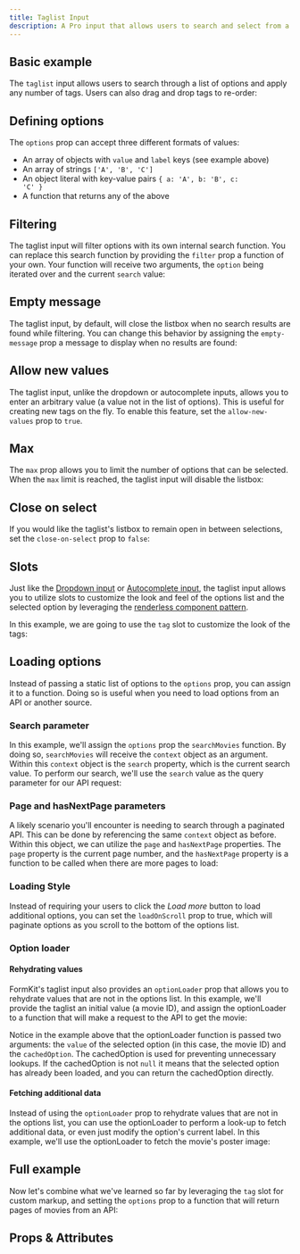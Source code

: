 ```yaml
---
title: Taglist Input
description: A Pro input that allows users to search and select from a customizable options list. Supports single and multi-value selections.
---
```


<InputPageHero title="Taglist"></InputPageHero>

<page-toc></page-toc>

<ProInstallSnippet></ProInstallSnippet>

## Basic example

The `taglist` input allows users to search through a list of options and apply any number of tags. Users can also drag and drop tags to re-order:

<example
name="Taglist"
:min-height="550"
file="/\_content/examples/taglist/taglist-base.vue"></example>

## Defining options

The `options` prop can accept three different formats of values:

- An array of objects with `value` and `label` keys (see example above)
- An array of strings <code>['A', 'B', 'C']</code>
- An object literal with key-value pairs <code>{ a: 'A', b: 'B', c: 'C' }</code>
- A function that returns any of the above

## Filtering

The taglist input will filter options with its own internal search function. You can replace this search function by providing the `filter` prop a function of your own. Your function will receive two arguments, the `option` being iterated over and the current `search` value:

<example
name="Taglist"
:min-height="550"
file="/_content/examples/taglist/taglist-filter.vue"></example>

## Empty message

The taglist input, by default, will close the listbox when no search results are found while filtering. You can change this behavior by assigning the `empty-message` prop a message to display when no results are found:

<example
name="Taglist"
:min-height="550"
file="/_content/examples/taglist/taglist-empty-message.vue"></example>

## Allow new values

The taglist input, unlike the dropdown or autocomplete inputs, allows you to enter an arbitrary value (a value not in the list of options). This is useful for creating new tags on the fly. To enable this feature, set the `allow-new-values` prop to `true`.

<example
name="Taglist"
:min-height="550"
file="/_content/examples/taglist/taglist-allow-new-values.vue"></example>

## Max

The `max` prop allows you to limit the number of options that can be selected. When the `max` limit is reached, the taglist input will disable the listbox:

<example
name="Taglist"
:min-height="550"
file="/_content/examples/taglist/taglist-max.vue"></example>

## Close on select

If you would like the taglist's listbox to remain open in between selections, set the `close-on-select` prop to `false`:

<example
name="Taglist"
:min-height="550"
file="/_content/examples/taglist/taglist-close-on-select.vue"></example>

## Slots

Just like the [Dropdown input](/inputs/dropdown) or [Autocomplete input](/inputs/autocomplete), the taglist input allows you to utilize slots to customize the look and feel of the options list and the selected option by leveraging the [renderless component pattern](https://adamwathan.me/renderless-components-in-vuejs/).

In this example, we are going to use the `tag` slot to customize the look of the tags:

<example
name="Taglist"
:min-height="550"
file="/\_content/examples/taglist/taglist-slots.vue"></example>

>

## Loading options

Instead of passing a static list of options to the `options` prop, you can assign it to a function. Doing so is useful when you need to load options from an API or another source.

### Search parameter

In this example, we'll assign the `options` prop the `searchMovies` function. By doing so, `searchMovies` will receive the `context` object as an argument. Within this `context` object is the `search` property, which is the current search value. To perform our search, we'll use the `search` value as the query parameter for our API request:

<example
name="Taglist"
:min-height="550"
file="/_content/examples/taglist/taglist-single-request.vue"></example>

### Page and hasNextPage parameters

A likely scenario you'll encounter is needing to search through a paginated API. This can be done by referencing the same `context` object as before. Within this object, we can utilize the `page` and `hasNextPage` properties. The `page` property is the current page number, and the `hasNextPage` property is a function to be called when there are more pages to load:

<example
name="Taglist"
:min-height="550"
file="/_content/examples/taglist/taglist-pagination.vue"></example>

### Loading Style

Instead of requiring your users to click the <i>Load more</i> button to load additional options, you can set the `loadOnScroll` prop to true, which will paginate options as you scroll to the bottom of the options list.

### Option loader

#### Rehydrating values

FormKit's taglist input also provides an `optionLoader` prop that allows you to rehydrate values that are not in the options list. In this example, we'll provide the taglist an initial value (a movie ID), and assign the optionLoader to a function that will make a request to the API to get the movie:

<example
name="Taglist"
:min-height="550"
file="/_content/examples/taglist/taglist-pagination-option-loader.vue"></example>

Notice in the example above that the optionLoader function is passed two arguments: the `value` of the selected option (in this case, the movie ID) and the `cachedOption`. The cachedOption is used for preventing unnecessary lookups. If the cachedOption is not `null` it means that the selected option has already been loaded, and you can return the cachedOption directly.

#### Fetching additional data

Instead of using the `optionLoader` prop to rehydrate values that are not in the options list, you can use the optionLoader to perform a look-up to fetch additional data, or even just modify the option's current label. In this example, we'll use the optionLoader to fetch the movie's poster image:

<example
name="Taglist"
:min-height="550"
file="/_content/examples/taglist/taglist-option-loader-additional-data.vue"></example>

## Full example

Now let's combine what we've learned so far by leveraging the `tag` slot for custom markup, and setting the `options` prop to a function that will return pages of movies from an API:

<example
name="Taglist"
:min-height="550"
file="/_content/examples/taglist/taglist-full.vue"></example>

## Props & Attributes

<reference-table input="taglist" :data="[
  {
    prop: 'debounce',
    type: 'number',
    default: '200',
    description: 'Number of milliseconds to debounce calls to an options function.'
  },
  {
    prop: 'options',
    type: 'any',
    default: '[]',
    description: 'The list of options the user can select from.'
  },
  {
    prop: 'load-on-scroll',
    type: 'boolean',
    default: 'false',
    description: 'When set to `true`, the dropdown will try loading more options based on the end-user`s scroll position'
  },
  {
    prop: 'open-on-click',
    type: 'boolean',
    default: 'false',
    description: 'The autocomplete is expanded upon focus of the input, as opposed to waiting to expand until a search value is entered.'
  },
  {
    prop: 'filter',
    type: 'function',
    default: 'null',
    description: 'Used to apply your own custom filter function for static options.'
  },
  {
    prop: 'option-loader',
    type: 'function',
    default: 'null',
    description: 'Used for hydrating initial value, or performing an additional request to load more information of a selected option.'
  },
  {
    prop: 'allow-new-values',
    type: 'boolean',
    default: 'false', description: 'Allows end-user to enter a new value that does not exist within the options list.'
  },
  {
    prop: 'disable-drag-and-drop',
    type: 'boolean',
    default: 'true', description: 'Disabled end-user from sorting tags by dragging and dropping.'
  },
  {
    prop: 'empty-message',
    type: 'string',
    default: 'undefined',
    description: 'Renders a message when there are no options to display.'
  },
  {
    prop: 'max',
    type: 'number',
    default: 'undefined',
    description: 'Limits the number of options that can be selected.'
  },
  {
    prop: 'close-on-select',
    type: 'boolean',
    default: 'true',
    description: 'Closes the listbox when an option is selected.'
  }
]">
</reference-table>

<reference-table type="sectionKeys" primary="section-key" :data="[
  {
    'section-key': 'selector',
    description: 'The selector section is a button element that opens the dropdown options list.'
  },
  {
    'section-key': 'selections',
    description: 'Contains individual selection sections.'
  },
  {
    'section-key': 'selection',
    description: 'Contains the selected option.'
  },
  {
    'section-key': 'listitem',
    description: 'A list item element that contains the option section.'
  },
  {
    'section-key': 'option',
    description: 'A div that contains the option content.'
  },
  {
    'section-key': 'listbox',
    description: 'The listbox section is a ul element that contains the options list.'
  },
  {
    'section-key': 'dropdownWrapper',
    description: 'Wraps the listbox section. A div that handles scrolling the listbox.'
  },
  {
    'section-key': 'optionLoading',
    description: 'A span element that is conditionally rendered within the selected option when loading is occurring.'
  },
  {
    'section-key': 'loaderIcon',
    description: 'An element for outputting an icon in the selector element when loading is occurring.'
  },
  {
    'section-key': 'selectIcon',
    description: 'An element for outputting an icon in the selector element when the dropdown is closed.'
  },
  {
    'section-key': 'loadMore',
    description: 'A list item element that is conditionally rendered at the bottom of the options list when there are more pages to load.'
  },
  {
    'section-key': 'loadMoreInner',
    description: 'A span element that acts as a wrapper for the loaderIcon within the loadMore section.'
  },
  {
    'section-key': 'removeSelection',
    description: 'A button element used for removing a specific selection.'
  },
  {
    'section-key': 'closeIcon',
    description: 'An element for outputting an icon within the removeSelection button.'
  },
  {
    'section-key': 'listboxButton',
    description: 'A button element that is used to open the dropdown.'
  },
  {
    'section-key': 'emptyMessage',
    description: 'A list item element that is conditionally rendered when there are no options to display.'
  },
  {
    'section-key': 'emptyMessageInner',
    description: 'A span element that acts as a wrapper for the emptyMessage section.'
  }
]">
</reference-table>
